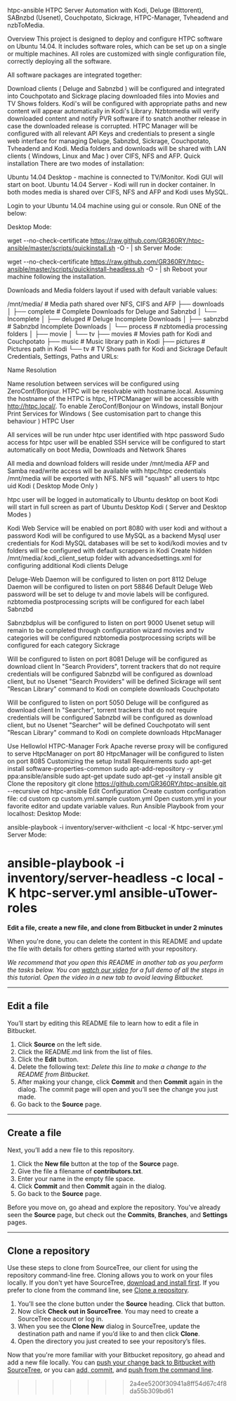 htpc-ansible
HTPC Server Automation with Kodi, Deluge (Bittorent), SABnzbd (Usenet), Couchpotato, Sickrage, HTPC-Manager, Tvheadend and nzbToMedia.

Overview
This project is designed to deploy and configure HTPC software on Ubuntu 14.04. It includes software roles, which can be set up on a single or multiple machines. All roles are customized with single configuration file, correctly deploying all the software.

All software packages are integrated together:

Download clients ( Deluge and Sabnzbd ) will be configured and integrated into Couchpotato and Sickrage placing downloaded files into Movies and TV Shows folders.
Kodi's will be configured with appropriate paths and new content will appear automatically in Kodi's Library.
Nzbtomedia will verify downloaded content and notify PVR software if to snatch another release in case the downloaded release is corrupted.
HTPC Manager will be configured with all relevant API Keys and credentials to present a single web interface for managing Deluge, Sabnzbd, Sickrage, Couchpotato, Tvheadend and Kodi.
Media folders and downloads will be shared with LAN clients ( Windows, Linux and Mac ) over CIFS, NFS and AFP.
Quick installation
There are two modes of installation:

Ubuntu 14.04 Desktop - machine is connected to TV/Monitor. Kodi GUI will start on boot.
Ubuntu 14.04 Server - Kodi will run in docker container.
In both modes media is shared over CIFS, NFS and AFP and Kodi uses MySQL.

Login to your Ubuntu 14.04 machine using gui or console. Run ONE of the below:

Desktop Mode:

wget --no-check-certificate https://raw.github.com/GR360RY/htpc-ansible/master/scripts/quickinstall.sh -O - | sh
Server Mode:

wget --no-check-certificate https://raw.github.com/GR360RY/htpc-ansible/master/scripts/quickinstall-headless.sh -O - | sh
Reboot your machine following the installation.

Downloads and Media folders layout if used with default variable values:

/mnt/media/             # Media path shared over NFS, CIFS and AFP
├── downloads               
│   ├── complete        # Complete Downloads for Deluge and Sabnzbd
│   └── Incomplete
│       ├── deluged     # Deluge Incomplete Downloads
│       ├── sabnzbd     # Sabnzbd Incomplete Downloads
│       └── process     # nzbtomedia processing folders
│           ├── movie
│           └── tv
├── movies              # Movies path for Kodi and Couchpotato
├── music               # Music library path in Kodi
├── pictures            # Pictures path in Kodi
└── tv                  # TV Shows path for Kodi and Sickrage
Default Credentials, Settings, Paths and URLs:

Name Resolution

Name resolution between services will be configured using ZeroConf/Bonjour.
HTPC will be resolvable with hostname.local. Assuming the hostname of the HTPC is htpc, HTPCManager will be accessible with http://htpc.local/. To enable ZeroConf/Bonjour on Windows, install Bonjour Print Services for Windows ( See customisation part to change this behaviour )
HTPC User

All services will be run under htpc user identified with htpc password
Sudo access for htpc user will be enabled
SSH service will be configured to start automatically on boot
Media, Downloads and Network Shares

All media and download folders will reside under /mnt/media
AFP and Samba read/write access will be available with htpc/htpc credentials
/mnt/media will be exported with NFS. NFS will "squash" all users to htpc uid
Kodi ( Desktop Mode Only )

htpc user will be logged in automatically to Ubuntu desktop on boot
Kodi will start in full screen as part of Ubuntu Desktop
Kodi ( Server and Desktop Modes )

Kodi Web Service will be enabled on port 8080 with user kodi and without a password
Kodi will be configured to use MySQL as a backend
Mysql user credentials for Kodi MySQL databases will be set to kodi/kodi
movies and tv folders will be configured with default scrappers in Kodi
Create hidden /mnt/media/.kodi_client_setup folder with advancedsettings.xml for configuring additional Kodi clients
Deluge

Deluge-Web Daemon will be configured to listen on port 8112
Deluge Daemon will be configured to listen on port 58846
Default Deluge Web password will be set to deluge
tv and movie labels will be configured.
nzbtomedia postprocessing scripts will be configured for each label
Sabnzbd

Sabnzbdplus will be configured to listen on port 9000
Usenet setup will remain to be completed through configuration wizard
movies and tv categories will be configured
nzbtomedia postprocessing scripts will be configured for each category
Sickrage

Will be configured to listen on port 8081
Deluge will be configured as download client
In "Search Providers", torrent trackers that do not require credentials will be configured
Sabnzbd will be configured as download client, but no Usenet "Search Providers" will be defined
Sickrage will sent "Rescan Library" command to Kodi on complete downloads
Couchpotato

Will be configured to listen on port 5050
Deluge will be configured as download client
In "Searcher", torrent trackers that do not require credentials will be configured
Sabnzbd will be configured as download client, but no Usenet "Searcher" will be defined
Couchpotato will sent "Rescan Library" command to Kodi on complete downloads
HtpcManager

Use Hellowlol HTPC-Manager Fork
Apache reverse proxy will be configured to serve HtpcManager on port 80
HtpcManager will be configured to listen on port 8085
Customizing the setup
Install Requirements
sudo apt-get install software-properties-common
sudo apt-add-repository -y ppa:ansible/ansible
sudo apt-get update
sudo apt-get -y install ansible git
Clone the repository
git clone https://github.com/GR360RY/htpc-ansible.git --recursive
cd htpc-ansible
Edit Configuration
Create custom configuration file:
cd custom
cp custom.yml.sample custom.yml
Open custom.yml in your favorite editor and update variable values.
Run Ansible Playbook from your localhost:
Desktop Mode:

ansible-playbook -i inventory/server-withclient -c local -K htpc-server.yml
Server Mode:

ansible-playbook -i inventory/server-headless -c local -K htpc-server.yml ansible-uTower-roles
=======
**Edit a file, create a new file, and clone from Bitbucket in under 2 minutes**

When you're done, you can delete the content in this README and update the file with details for others getting started with your repository.

*We recommend that you open this README in another tab as you perform the tasks below. You can [watch our video](https://youtu.be/0ocf7u76WSo) for a full demo of all the steps in this tutorial. Open the video in a new tab to avoid leaving Bitbucket.*

---

## Edit a file

You’ll start by editing this README file to learn how to edit a file in Bitbucket.

1. Click **Source** on the left side.
2. Click the README.md link from the list of files.
3. Click the **Edit** button.
4. Delete the following text: *Delete this line to make a change to the README from Bitbucket.*
5. After making your change, click **Commit** and then **Commit** again in the dialog. The commit page will open and you’ll see the change you just made.
6. Go back to the **Source** page.

---

## Create a file

Next, you’ll add a new file to this repository.

1. Click the **New file** button at the top of the **Source** page.
2. Give the file a filename of **contributors.txt**.
3. Enter your name in the empty file space.
4. Click **Commit** and then **Commit** again in the dialog.
5. Go back to the **Source** page.

Before you move on, go ahead and explore the repository. You've already seen the **Source** page, but check out the **Commits**, **Branches**, and **Settings** pages.

---

## Clone a repository

Use these steps to clone from SourceTree, our client for using the repository command-line free. Cloning allows you to work on your files locally. If you don't yet have SourceTree, [download and install first](https://www.sourcetreeapp.com/). If you prefer to clone from the command line, see [Clone a repository](https://confluence.atlassian.com/x/4whODQ).

1. You’ll see the clone button under the **Source** heading. Click that button.
2. Now click **Check out in SourceTree**. You may need to create a SourceTree account or log in.
3. When you see the **Clone New** dialog in SourceTree, update the destination path and name if you’d like to and then click **Clone**.
4. Open the directory you just created to see your repository’s files.

Now that you're more familiar with your Bitbucket repository, go ahead and add a new file locally. You can [push your change back to Bitbucket with SourceTree](https://confluence.atlassian.com/x/iqyBMg), or you can [add, commit,](https://confluence.atlassian.com/x/8QhODQ) and [push from the command line](https://confluence.atlassian.com/x/NQ0zDQ).
>>>>>>> 2a4ee5200f30941a8ff54d67c4f8da55b309bd61
